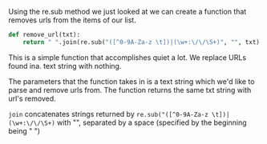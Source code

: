 <!--title={Creating a remove_url function}-->

Using the re.sub method we just looked at we can create a function that removes urls from the items of our list.

```python
def remove_url(txt):
    return " ".join(re.sub("([^0-9A-Za-z \t])|(\w+:\/\/\S+)", "", txt).split())
```

This is a simple function that accomplishes quiet a lot. We replace URLs found ina. text string with nothing.

The parameters that the function takes in is a text string which we'd like to parse and remove urls from. The function returns the same txt string with url's removed.



`join` concatenates strings returned by `re.sub("([^0-9A-Za-z \t])|(\w+:\/\/\S+)` with "", separated by a space (specified by the beginning being " ")